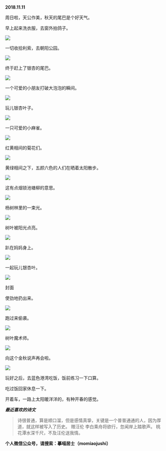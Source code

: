 
          
            
**2018.11.11**

周日啦，天公作美，秋天的尾巴是个好天气。

早上起来洗衣服，去窗外拍鸽子。




![](//upload-images.jianshu.io/upload_images/51001-c2495921a9014e4e.jpg)




一切收拾利索，去朝阳公园。




![](//upload-images.jianshu.io/upload_images/51001-b876a96e5f843b62.jpg)




终于赶上了银杏的尾巴。




![](//upload-images.jianshu.io/upload_images/51001-83c2038948f12c36.jpg)




一个可爱的小朋友打破大泡泡的瞬间。




![](//upload-images.jianshu.io/upload_images/51001-c2be0e752827587a.jpg)




玩儿银杏叶子。




![](//upload-images.jianshu.io/upload_images/51001-48f0c2e6ff7ec02b.jpg)




一只可爱的小麻雀。




![](//upload-images.jianshu.io/upload_images/51001-136e61b965d6fe6c.jpg)




红黄相间的菊花们。




![](//upload-images.jianshu.io/upload_images/51001-f9d05ece454cec36.jpg)




黄绿相间之下，五颜六色的人们在晒着太阳散步。




![](//upload-images.jianshu.io/upload_images/51001-572f70a413b334ab.jpg)




这有点烟锁池塘柳的意思。




![](//upload-images.jianshu.io/upload_images/51001-37ab4af9a58469dc.jpg)




杨树林里的一束光。




![](//upload-images.jianshu.io/upload_images/51001-8bef9ee7e7d019c1.jpg)




树叶被阳光点亮。




![](//upload-images.jianshu.io/upload_images/51001-fee9e35661421dd1.jpg)




趴在妈妈身上。




![](//upload-images.jianshu.io/upload_images/51001-0c7dc2f77d0e4956.jpg)




一起玩儿银杏叶。




![](//upload-images.jianshu.io/upload_images/51001-0862f28280cf6695.jpg)

封面


使劲地扔出来。




![](//upload-images.jianshu.io/upload_images/51001-9f7e5474384ba88b.jpg)




跑过来偷袭。




![](//upload-images.jianshu.io/upload_images/51001-ba913e726a5c2181.jpg)




树叶魔术师。




![](//upload-images.jianshu.io/upload_images/51001-a3b33f263f896fcd.jpg)




向这个金秋说声再会啦。




![](//upload-images.jianshu.io/upload_images/51001-06a2303317a291a0.jpg)




玩好之后，去蓝色港湾吃饭，饭前练习一下口算。

吃过饭回家休息一下。

开着车，一路上太阳暖洋洋的，有种开春的感觉。


***最近喜欢的诗文***
>诗很普通，算是顺口溜，但是感情真挚，关键是一个普普通通的人，因为厚道，就这样被写入了历史。
赠汪伦
李白乘舟将欲行，忽闻岸上踏歌声。
桃花潭水深千尺，不及汪伦送我情。




**个人微信公众号，请搜索：摹喵居士（momiaojushi）**

          
        